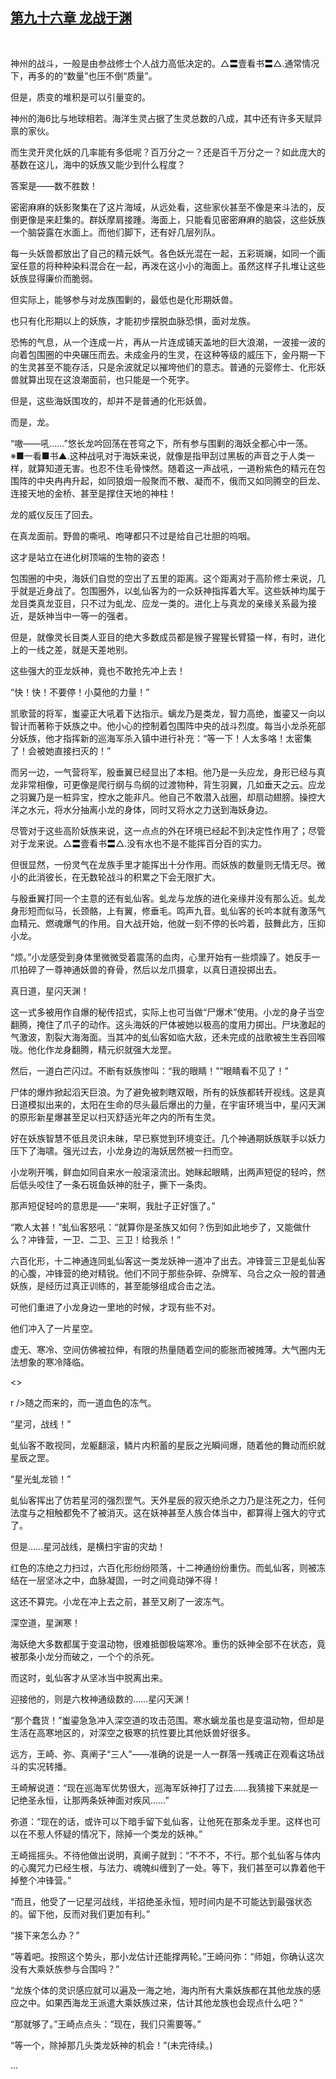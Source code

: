 ## [第九十六章 龙战于渊](https://www.xxbiquge.com/11_11207/9039176.html)
﻿

  神州的战斗，一般是由参战修士个人战力高低决定的。△〓壹看书〓△.通常情况下，再多的的“数量”也压不倒“质量”。

  但是，质变的堆积是可以引量变的。

  神州的海6比与地球相若。海洋生灵占据了生灵总数的八成，其中还有许多天赋异禀的家伙。

  而生灵开灵化妖的几率能有多低呢？百万分之一？还是百千万分之一？如此庞大的基数在这儿，海中的妖族又能少到什么程度？

  答案是——数不胜数！

  密密麻麻的妖影聚集在了这片海域，从远处看，这些家伙甚至不像是来斗法的，反倒更像是来赶集的。群妖摩肩接踵。海面上，只能看见密密麻麻的脑袋，这些妖族一个脑袋露在水面上。而他们脚下，还有好几层列队。

  每一头妖兽都放出了自己的精元妖气。各色妖光混在一起，五彩斑斓，如同一个画室任意的将种种染料混合在一起，再泼在这小小的海面上。虽然这样子扎堆让这些妖族显得廉价而脆弱。

  但实际上，能够参与对龙族围剿的，最低也是化形期妖兽。

  也只有化形期以上的妖族，才能初步摆脱血脉恐惧，面对龙族。

  恐怖的气息，从一个连成一片，再从一片连成铺天盖地的巨大浪潮，一波接一波的向着包围圈的中央碾压而去。未成金丹的生灵，在这种等级的威压下，金丹期一下的生灵甚至不能存活，只是余波就足以摧垮他们的意志。普通的元婴修士、化形妖兽就算出现在这浪潮面前，也只能是一个死字。

  但是，这些海妖围攻的，却并不是普通的化形妖兽。

  而是，龙。

  “嗷——吼……”悠长龙吟回荡在苍穹之下，所有参与围剿的海妖全都心中一荡。※■一看■书▲.这种战吼对于海妖来说，就像是指甲刮过黑板的声音之于人类一样，就算知道无害。也忍不住毛骨悚然。随着这一声战吼，一道粉紫色的精元在包围阵的中央冉冉升起，如同狼烟一般聚而不散、凝而不，俄而又如同腾空的巨龙、连接天地的金桥、甚至是撑住天地的神柱！

  龙的威仪反压了回去。

  在真龙面前。野兽的嘶吼、咆哮都只不过是给自己壮胆的呜咽。

  这才是站立在进化树顶端的生物的姿态！

  包围圈的中央，海妖们自觉的空出了五里的距离。这个距离对于高阶修士来说，几乎就是近身战了。包围圈外，以虬仙客为的一众妖神指挥着大军。这些妖神均属于龙目类真龙亚目，只不过为虬龙、应龙一类的。进化上与真龙的亲缘关系最为接近，是妖神当中一等一的强者。

  但是，就像灵长目类人亚目的绝大多数成员都是猴子猩猩长臂猿一样，有时，进化上的一线之差，就是天差地别。

  这些强大的亚龙妖神，竟也不敢抢先冲上去！

  “快！快！不要停！小莫他的力量！”

  凯歌营的将军，蚩鎏正大吼着下达指示。螭龙乃是类龙，智力高绝，蚩鎏又一向以智计而著称于妖族之中。他小心的控制着包围阵中央的战斗烈度。每当小龙杀死部分妖族，他才指挥新的巡海军杀入镇中进行补充：“等一下！人太多咯！太密集了！会被她直接扫灭的！”

  而另一边，一气营将军，殷垂翼已经显出了本相。他乃是一头应龙，身形已经与真龙非常相像，可更像是爬行纲与鸟纲的过渡物种，背生羽翼，几如垂天之云。应龙之羽翼乃是一桩异宝，控水之能非凡。他自己不敢潜入战圈，却扇动翅膀。操控大洋之水元，将水分抽离小龙的身体，同时又将水之力送到海妖身边。

  尽管对于这些高阶妖族来说，这一点点的外在环境已经起不到决定性作用了；尽管对于龙来说。△〓壹看书〓△.没有水也不是不能挥百分百的实力。

  但很显然，一份灵气在龙族手里才能挥出十分作用。而妖族的数量则无情无尽。微小的此消彼长，在无数轮战斗的积累之下会无限扩大。

  与殷垂翼打同一个主意的还有虬仙客。虬龙与龙族的进化亲缘并没有那么近。虬龙身形短而似马，长颈骼，上有翼，修垂毛。鸣声九音。虬仙客的长吟本就有激荡气血精元、燃魂爆气的作用。自大战开始，他就一刻不停的长吟着，鼓舞此方，压抑小龙。

  “烦。”小龙感受到身体里微微受着震荡的血肉，心里开始有一些烦躁了。她反手一爪拍碎了一尊神通妖兽的脊骨，然后以龙爪摄拿，以真日道投掷出去。

  真日道，星闪天渊！

  这一式多被用作自爆的秘传招式，实际上也可当做“尸爆术”使用。小龙的身子当空翻腾，掩住了爪子的动作。这头海妖的尸体被她以极高的度用力掷出。尸块激起的气激波，割裂大海海面。当其冲的虬仙客如临大敌，还未完成的战歌被生生吞回喉咙。他化作龙身翻腾，精元织就强大龙罡。

  然后，一道白芒闪过。不断有妖族惨叫：“我的眼睛！”“眼睛看不见了！”

  尸体的爆炸掀起滔天巨浪。为了避免被刺瞎双眼，所有的妖族都转开视线。这是真日道模拟出来的，太阳在生命的尽头最后爆出的力量，在宇宙环境当中，星闪天渊的原形新星爆甚至足以扫灭舒适光年之内的所有生灵。

  好在妖族智慧不低且灵识未昧，早已察觉到环境变迁。几个神通期妖族联手以妖力压下了海啸。强光过去，小龙身边的海妖居然被一扫而空。

  小龙咧开嘴，鲜血如同自来水一般滚滚流出。她眯起眼睛，出两声短促的轻吟，然后低头咬住了一条石斑鱼妖神的肚子，撕下一条肉。

  那声短促轻吟的意思是——“来啊，我肚子正好饿了。”

  “欺人太甚！”虬仙客怒吼：“就算你是圣族又如何？伤到如此地步了，又能做什么？冲锋营，一卫、二卫、三卫！给我杀！”

  六百化形，十二神通连同虬仙客这一类龙妖神一道冲了出去。冲锋营三卫是虬仙客的心腹，冲锋营的绝对精锐。他们不同于那些杂碎、杂牌军、乌合之众一般的普通妖族，是经历过真正训练的，甚至能够组成合击之法。

  可他们重进了小龙身边一里地的时候，才现有些不对。

  他们冲入了一片星空。

  虚无、寒冷、空间仿佛被拉伸，有限的热量随着空间的膨胀而被摊薄。大气圈内无法想象的寒冷降临。

  <>

  r />随之而来的，而一道血色的冻气。

  “星河，战线！”

  虬仙客不敢视同，龙躯翻滚，鳞片内积蓄的星辰之光瞬间爆，随着他的舞动而织就星辰之罡。

  “星光虬龙锁！”

  虬仙客挥出了仿若星河的强烈罡气。天外星辰的寂灭绝杀之力乃是注死之力，任何法度与之相触都免不了被消灭。这在妖神甚至人族合体当中，都算得上强大的守式了。

  但是……星河战线，是横扫宇宙的灾劫！

  红色的冻绝之力扫过，六百化形纷纷陨落，十二神通纷纷重伤。而虬仙客，则被冻结在一层坚冰之中，血脉凝固，一时之间竟动弹不得！

  这还不算完。小龙在冲上去之前，甚至又刷了一波冻气。

  深空道，星渊寒！

  海妖绝大多数都属于变温动物，很难抵御极端寒冷。重伤的妖神全部不在状态，竟被那条小龙分而破之，一个个的杀死。

  而这时，虬仙客才从坚冰当中脱离出来。

  迎接他的，则是六枚神通级数的……星闪天渊！

  “那个蠢货！”蚩鎏急急冲入深空道的攻击范围。寒水螭龙虽也是变温动物，但却是生活在高寒地区的，对深空之极寒的抗性要比其他妖兽好很多。

  远方，王崎、弥、真阐子“三人”——准确的说是一人一群落一残魂正在观看这场战斗的实况转播。

  王崎解说道：“现在巡海军优势很大，巡海军妖神打了过去……我猜接下来就是一记绝圣永恒，让那两条妖神面对疾风……”

  弥道：“现在的话，或许可以下暗手留下虬仙客，让他死在那条龙手里。这样也可以在不惹人怀疑的情况下，除掉一个类龙的妖神。”

  王崎摇摇头。不待他做出说明，真阐子就到：“不不不，不行。那个虬仙客与体内的心魔咒力已经生根，与法力、魂魄纠缠到了一处。等下，我们甚至可以靠着他干掉整个冲锋营。”

  “而且，他受了一记星河战线，半招绝圣永恒，短时间内是不可能达到最强状态的。留下他，反而对我们更加有利。”

  “接下来怎么办？”

  “等着吧。按照这个势头，那小龙估计还能撑两轮。”王崎问弥：“师姐，你确认这次没有大乘妖族参与合围吗？”

  “龙族个体的灵识感应就可以遍及一海之地，海内所有大乘妖族都在其他龙族的感应之中。如果西海龙王派遣大乘妖族过来，估计其他龙族也会现点什么吧？”

  “那就够了。”王崎点点头：“现在，我们只需要等。”

  “等一个，除掉那几头类龙妖神的机会！”(未完待续。)

  ...
